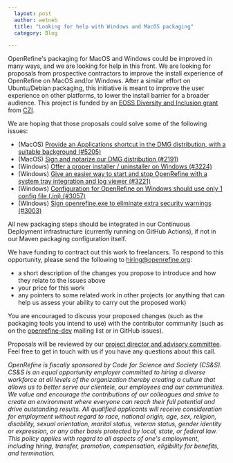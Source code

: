 ```yaml
---
  layout: post
  author: wetneb
  title: "Looking for help with Windows and MacOS packaging"
  category: Blog

---
```


OpenRefine's packaging for MacOS and Windows could be improved in many ways, and we are looking for help in this front.
We are looking for proposals from prospective contractors to improve the install experience of OpenRefine on MacOS and/or Windows.
After a similar effort on Ubuntu/Debian packaging, this initiative is meant to improve the user experience on other platforms, to lower the install barrier for a broader audience.
This project is funded by an [EOSS Diversity and Inclusion grant](https://cziscience.medium.com/advancing-diversity-and-inclusion-in-scientific-open-source-eaabe6a5488b) from [CZI](https://chanzuckerberg.com/).

We are hoping that those proposals could solve some of the following issues:
* (MacOS) [Provide an Applications shortcut in the DMG distribution, with a suitable background (#5205)](https://github.com/OpenRefine/OpenRefine/issues/5205)
* (MacOS) [Sign and notarize our DMG distribution (#2191)](https://github.com/OpenRefine/OpenRefine/issues/2191)
* (Windows) [Offer a proper installer / uninstaller on Windows (#3224)](https://github.com/OpenRefine/OpenRefine/issues/3224)
* (Windows) [Give an easier way to start and stop OpenRefine with a system tray integration and log viewer (#3221)](https://github.com/OpenRefine/OpenRefine/issues/3221)
* (Windows) [Configuration for OpenRefine on Windows should use only 1 config file (.ini) (#3057)](https://github.com/OpenRefine/OpenRefine/issues/3057)
* (Windows) [Sign openrefine.exe to eliminate extra security warnings (#3003)](https://github.com/OpenRefine/OpenRefine/issues/3003)

All new packaging steps should be integrated in our Continuous Deployment infrastructure (currently running on GitHub Actions), if not in our Maven packaging configuration itself.

We have funding to contract out this work to freelancers.
To respond to this opportunity, please send the following to hiring@openrefine.org:
* a short description of the changes you propose to introduce and how they relate to the issues above
* your price for this work
* any pointers to some related work in other projects (or anything that can help us assess your ability to carry out the proposed work)

You are encouraged to discuss your proposed changes (such as the packaging tools you intend to use) with the contributor community (such as on the [openrefine-dev](https://groups.google.com/g/openrefine-dev/?pli=1) mailing list or in GitHub issues).

Proposals will be reviewed by our [project director and advisory committee](https://github.com/OpenRefine/OpenRefine/blob/master/GOVERNANCE.md). Feel free to get in touch with us if you have any questions about this call.

*OpenRefine is fiscally sponsored by Code for Science and Society (CS&S). CS&S is an equal opportunity employer committed to hiring a diverse workforce at all levels of the organization thereby creating a culture that allows us to better serve our clientele, our employees and our communities. We value and encourage the contributions of our colleagues and strive to create an environment where everyone can reach their full potential and drive outstanding results. All qualified applicants will receive consideration for employment without regard to race, national origin, age, sex, religion, disability, sexual orientation, marital status, veteran status, gender identity or expression, or any other basis protected by local, state, or federal law. This policy applies with regard to all aspects of one's employment, including hiring, transfer, promotion, compensation, eligibility for benefits, and termination.*

